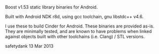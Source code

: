 Boost v1.53 static library binaries for Android.

Built with Android NDK r8d, using gcc toolchain, gnu libstdc++ v4.6.

I use these to build Cinder for Android. These binaries are provided as-is.
They are minimally tested, and are known to have problems when linked against
objects built with other toolchains (i.e. Clang) / STL versions. 

safetydank 13 Mar 2013

